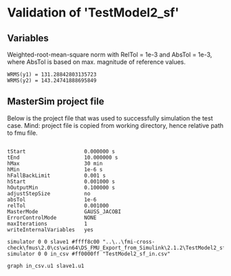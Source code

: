 # Validation of 'TestModel2_sf'

## Variables
Weighted-root-mean-square norm with RelTol = 1e-3 and AbsTol = 1e-3, where
AbsTol is based on max. magnitude of reference values.

```
WRMS(y1) = 131.28842803135723
WRMS(y2) = 143.24741888695849
```

## MasterSim project file

Below is the project file that was used to successfully simulation the test case.
Mind: project file is copied from working directory, hence relative path to fmu file.

```

tStart                   0.000000 s
tEnd                     10.000000 s
hMax                     30 min
hMin                     1e-6 s
hFallBackLimit           0.001 s
hStart                   0.001000 s
hOutputMin               0.100000 s
adjustStepSize           no
absTol                   1e-6
relTol                   0.001000
MasterMode               GAUSS_JACOBI
ErrorControlMode         NONE
maxIterations            1
writeInternalVariables   yes

simulator 0 0 slave1 #ffff8c00 "..\..\fmi-cross-check\fmus\2.0\cs\win64\DS_FMU_Export_from_Simulink\2.1.2\TestModel2_sf\TestModel2_sf.fmu"
simulator 0 0 in_csv #ff0000ff "TestModel2_sf_in.csv"

graph in_csv.u1 slave1.u1

```

